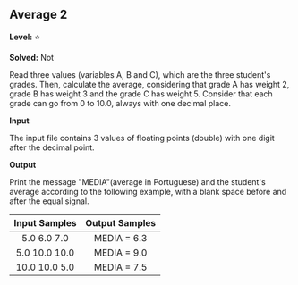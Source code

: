 
## Average 2 

**Level:** :star:

**Solved:** Not

<p>
Read three values (variables A, B and C), which are the three student's grades. Then, calculate the average, considering that grade A has weight 2, grade B has weight 3 and the grade C has weight 5. Consider that each grade can go from 0 to 10.0, always with one decimal place.</p>

**Input**

<p>
The input file contains 3 values of floating points (double) with one digit after the decimal point.</p>

**Output**

<p>
Print the message "MEDIA"(average in Portuguese) and the student's average according to the following example, with a blank space before and after the equal signal. </p>


| Input Samples	| Output Samples|
|:--:|:--:|
| 5.0  6.0  7.0  |  MEDIA = 6.3
| 5.0  10.0 10.0 |  MEDIA = 9.0
| 10.0 10.0 5.0 | MEDIA = 7.5 |
